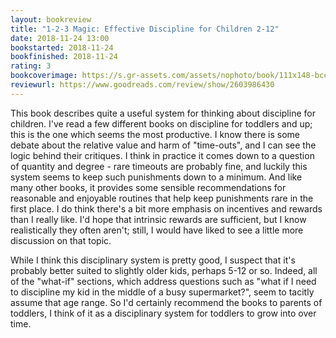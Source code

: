 ```yaml
---
layout: bookreview
title: "1-2-3 Magic: Effective Discipline for Children 2-12"
date: 2018-11-24 13:00
bookstarted: 2018-11-24
bookfinished: 2018-11-24
rating: 3
bookcoverimage: https://s.gr-assets.com/assets/nophoto/book/111x148-bcc042a9c91a29c1d680899eff700a03.png
reviewurl: https://www.goodreads.com/review/show/2603986430
---
```


This book describes quite a useful system for thinking about discipline for children. I've read a few different books on discipline for toddlers and up; this is the one which seems the most productive. I know there is some debate about the relative value and harm of "time-outs", and I can see the logic behind their critiques. I think in practice it comes down to a question of quantity and degree - rare timeouts are probably fine, and luckily this system seems to keep such punishments down to a minimum. And like many other books, it provides some sensible recommendations for reasonable and enjoyable routines that help keep punishments rare in the first place. I do think there's a bit more emphasis on incentives and rewards than I really like. I'd hope that intrinsic rewards are sufficient, but I know realistically they often aren't; still, I would have liked to see a little more discussion on that topic.



While I think this disciplinary system is pretty good, I suspect that it's probably better suited to slightly older kids, perhaps 5-12 or so. Indeed, all of the "what-if" sections, which address questions such as "what if I need to discipline my kid in the middle of a busy supermarket?", seem to tacitly assume that age range. So I'd certainly recommend the books to parents of toddlers, I think of it as a disciplinary system for toddlers to grow into over time.